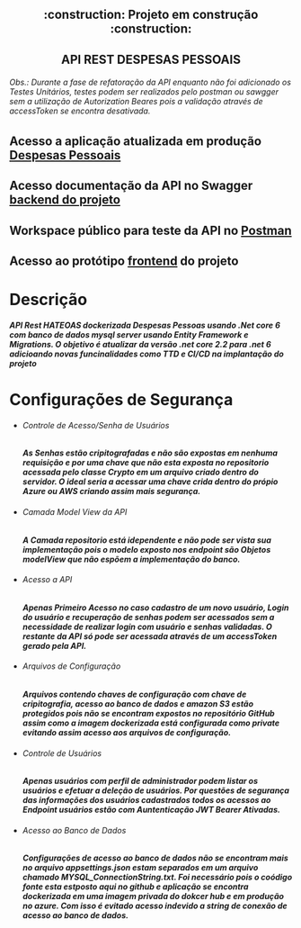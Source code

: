 <h2 align="center"> 
    :construction:  Projeto em construção  :construction:
</h2>

<h2 align="center"> 
   API REST DESPESAS PESSOAIS 
</h2>

<h6>
<P>Obs.: Durante a fase de refatoração da API enquanto não foi adicionado os Testes Unitários, testes podem ser realizados pelo postman ou sawgger sem a utilização de Autorization Beares pois a validação através de accessToken se encontra desativada.</P>
</h6>

<h2 align="left"> 
Acesso a aplicação atualizada em produção  <a href="http://despesas-pessoais-azure.cdeefmd5a6fjfece.eastus.azurecontainer.io" target="_blank" >Despesas Pessoais</a> 
</h2>

<h2 align="left"> 
Acesso documentação da API no Swagger <a href="http://api-despesas-pessoais-aspnetcore.bwg2czahbvgefufr.eastus.azurecontainer.io/swagger/index.html" target="_blank" >backend do projeto</a>
</h2>

<h2 align="left"> 
Workspace público para teste da API no <a href="https://www.postman.com/bold-eclipse-872793/workspace/api-despesas-pessoais-azure" target="_blank" >Postman</a>
</h2>

<h2 align="left"> 
Acesso ao protótipo <a href="https://despesas-pessoasis-aws.d26q19cgt5w2n4.amplifyapp.com/" target="_blank" >frontend</a> do projeto
</h2>

# Descrição 
<h5> 
   <p>API Rest HATEOAS  dockerizada Despesas Pessoas usando .Net core 6 com banco de dados mysql server usando Entity Framework e Migrations. O objetivo é atualizar da versão .net core 2.2 para .net 6 adicioando novas funcinalidades como TTD e CI/CD na  implantação do projeto
   </p>
</h5>

# Configurações de Segurança
<h5> 
   <ul>
      <li>   
         <h6>Controle de Acesso/Senha de Usuários</h6>
            <p>As Senhas estão cripitografadas e não são expostas em nenhuma requisição e por uma chave que não esta exposta no repositorio acessada pelo classe Crypto em um arquivo criado dentro do servidor. O ideal seria a acessar uma chave crida dentro do própio Azure ou AWS criando assim mais segurança.
         </p>
      </li>
      <li>
         <h6>Camada Model View da API</h6>
            <p>A Camada repositorio está idependente e não pode ser vista sua implementação pois o modelo   exposto nos endpoint são Objetos modelView que não espõem a implementação do banco.
         </p>
      </li>
      <li>
         <h6>Acesso a API</h6>
            <p> Apenas Primeiro Acesso no caso cadastro de um novo usuário, Login do usuário e recuperação de senhas podem ser acessados sem a necessidade de realizar login com usuário e senhas validadas. O restante da API só pode ser acessada através de um accessToken gerado pela API. 
         </p>
      </li>
      <li>
         <h6>Arquivos de Configuração </h6>
            <p> Arquivos contendo chaves de configuração com chave de cripitografia,  acesso ao banco de dados e amazon S3 estão protegidos pois não se encontram expostos no repositório GitHub assim como a imagem dockerizada está configurada como private evitando assim acesso aos arquivos de configuração. 
         </p>
      </li>
      <li>
         <h6>Controle de Usuários </h6>
            <p> Apenas usuários com perfil de administrador podem listar os usuários e efetuar a deleção de usuários. Por questões de segurança das informações dos usuários cadastrados todos os acessos ao Endpoint usuários estão com Auntenticação JWT Bearer Ativadas.
         </p>
      </li>       
      <li>
         <h6>Acesso ao Banco de Dados</h6>
            <p> Configurações de acesso ao banco de dados não se encontram mais no arquivo appsettings.json estam separados em um arquivo chamado MYSQL_ConnectionString.txt. Foi necessário pois o coódigo fonte esta estposto aqui no github e  aplicação se encontra dockerizada em uma imagem privada do dokcer hub e em produção no azure. Com isso é evitado acesso indevido a string de conexão de acesso ao banco de dados.    </p>
      </li>             
 </ul>
</h5>
